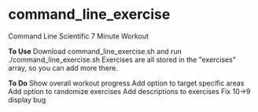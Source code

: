 command_line_exercise
=====================

Command Line Scientific 7 Minute Workout

**To Use**
Download command_line_exercise.sh and run ./command_line_exercise.sh
Exercises are all stored in the "exercises" array, so you can add more there.

**To Do**
Show overall workout progress
Add option to target specific areas
Add option to randomize exercises
Add descriptions to exercises
Fix 10->9 display bug
